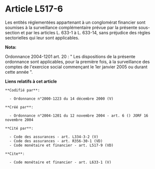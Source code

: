 # Article L517-6

Les entités réglementées appartenant à un conglomérat financier sont soumises à la surveillance complémentaire prévue par la
présente sous-section et par les articles L. 633-1 à L. 633-14, sans préjudice des règles sectorielles qui leur sont
applicables.

**Nota:**

Ordonnance 2004-1201 art. 20 : " Les dispositions de la présente ordonnance sont applicables, pour la première fois, à la
surveillance des comptes de l'exercice social commençant le 1er janvier 2005 ou durant cette année ".

**Liens relatifs à cet article**

	**Codifié par**:

	  - Ordonnance n°2000-1223 du 14 décembre 2000 (V)

	**Créé par**:

	  - Ordonnance n°2004-1201 du 12 novembre 2004 - art. 6 () JORF 16 novembre 2004

	**Cité par**:

	  - Code des assurances - art. L334-3-2 (V)
	  - Code des assurances - art. R356-30-1 (VD)
	  - Code monétaire et financier - art. L517-9 (VD)

	**Cite**:

	  - Code monétaire et financier - art. L633-1 (V)

